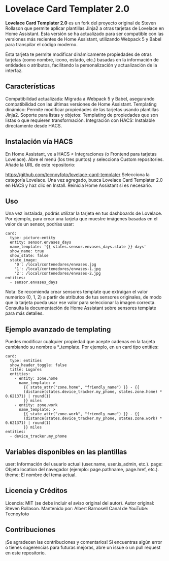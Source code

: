 # Lovelace Card Templater 2.0


**Lovelace Card Templater 2.0** es un fork del proyecto original de Steven Rollason que permite aplicar plantillas Jinja2 a otras tarjetas de Lovelace en Home Assistant. Esta versión se ha actualizado para ser compatible con las versiones más recientes de Home Assistant, utilizando Webpack 5 y Babel para transpilar el código moderno.

Esta tarjeta te permite modificar dinámicamente propiedades de otras tarjetas (como nombre, icono, estado, etc.) basadas en la información de entidades o atributos, facilitando la personalización y actualización de la interfaz.

## Características
Compatibilidad actualizada: Migrada a Webpack 5 y Babel, asegurando compatibilidad con las últimas versiones de Home Assistant.
Templating dinámico: Permite modificar propiedades de las tarjetas usando plantillas Jinja2.
Soporte para listas y objetos: Templating de propiedades que son listas o que requieren transformación.
Integración con HACS: Instalable directamente desde HACS.

## Instalación vía HACS
En Home Assistant, ve a HACS > Integraciones (o Frontend para tarjetas Lovelace).
Abre el menú (los tres puntos) y selecciona Custom repositories.
Añade la URL de este repositorio:

https://github.com/tecnoyfoto/lovelace-card-templater
Selecciona la categoría Lovelace.
Una vez agregado, busca Lovelace Card Templater 2.0 en HACS y haz clic en Install.
Reinicia Home Assistant si es necesario.

## Uso
Una vez instalada, podrás utilizar la tarjeta en tus dashboards de Lovelace. Por ejemplo, para crear una tarjeta que muestre imágenes basadas en el valor de un sensor, podrías usar:

``` type: custom:card-templater
card:
  type: picture-entity
  entity: sensor.envases_days
  name_template: '{{ states.sensor.envases_days.state }} days'
  show_name: true
  show_state: false
  state_image:
    '0': /local/contenedores/envases.jpg
    '1': /local/contenedores/envases-1.jpg
    '2': /local/contenedores/envases-2.jpg
entities:
  - sensor.envases_days
  ```

Nota: Se recomienda crear sensores template que extraigan el valor numérico (0, 1, 2) a partir de atributos de tus sensores originales, de modo que la tarjeta pueda usar ese valor para seleccionar la imagen correcta. Consulta la documentación de Home Assistant sobre sensores template para más detalles.

## Ejemplo avanzado de templating
Puedes modificar cualquier propiedad que acepte cadenas en la tarjeta cambiando su nombre a *_template. Por ejemplo, en un card tipo entities:


``` type: custom:card-templater
card:
  type: entities
  show_header_toggle: false
  title: Lugares
  entities:
    - entity: zone.home
      name_template: >
        {{ state_attr("zone.home", "friendly_name") }} - {{
        (distance(states.device_tracker.my_phone, states.zone.home) * 0.621371) | round(1)
        }} miles
    - entity: zone.work
      name_template: >
        {{ state_attr("zone.work", "friendly_name") }} - {{
        (distance(states.device_tracker.my_phone, states.zone.work) * 0.621371) | round(1)
        }} miles
entities:
  - device_tracker.my_phone
 ``` 

## Variables disponibles en las plantillas

user: Información del usuario actual (user.name, user.is_admin, etc.).
page: Objeto location del navegador (ejemplo: page.pathname, page.href, etc.).
theme: El nombre del tema actual.

## Licencia y Créditos
Licencia: MIT (se debe incluir el aviso original del autor).
Autor original: Steven Rollason.
Mantenido por: Albert Barnosell
Canal de YouTube: Tecnoyfoto

## Contribuciones
¡Se agradecen las contribuciones y comentarios! Si encuentras algún error o tienes sugerencias para futuras mejoras, abre un issue o un pull request en este repositorio.